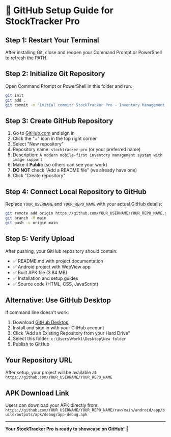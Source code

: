 # 🚀 GitHub Setup Guide for StockTracker Pro

## Step 1: Restart Your Terminal
After installing Git, close and reopen your Command Prompt or PowerShell to refresh the PATH.

## Step 2: Initialize Git Repository
Open Command Prompt or PowerShell in this folder and run:

```bash
git init
git add .
git commit -m "Initial commit: StockTracker Pro - Inventory Management System"
```

## Step 3: Create GitHub Repository
1. Go to [GitHub.com](https://github.com) and sign in
2. Click the "+" icon in the top right corner
3. Select "New repository"
4. Repository name: `stocktracker-pro` (or your preferred name)
5. Description: `A modern mobile-first inventory management system with image support`
6. Make it **Public** (so others can see your work)
7. **DO NOT** check "Add a README file" (we already have one)
8. Click "Create repository"

## Step 4: Connect Local Repository to GitHub
Replace `YOUR_USERNAME` and `YOUR_REPO_NAME` with your actual GitHub details:

```bash
git remote add origin https://github.com/YOUR_USERNAME/YOUR_REPO_NAME.git
git branch -M main
git push -u origin main
```

## Step 5: Verify Upload
After pushing, your GitHub repository should contain:
- ✅ README.md with project documentation
- ✅ Android project with WebView app
- ✅ Built APK file (3.84 MB)
- ✅ Installation and setup guides
- ✅ Source code (HTML, CSS, JavaScript)

## Alternative: Use GitHub Desktop
If command line doesn't work:
1. Download [GitHub Desktop](https://desktop.github.com/)
2. Install and sign in with your GitHub account
3. Click "Add an Existing Repository from your Hard Drive"
4. Select this folder: `c:\Users\Work1\Desktop\New folder`
5. Publish to GitHub

## Your Repository URL
After setup, your project will be available at:
`https://github.com/YOUR_USERNAME/YOUR_REPO_NAME`

## APK Download Link
Users can download your APK directly from:
`https://github.com/YOUR_USERNAME/YOUR_REPO_NAME/raw/main/android/app/build/outputs/apk/debug/app-debug.apk`

---
**Your StockTracker Pro is ready to showcase on GitHub!** 🎉
